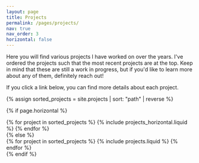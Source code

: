 ```yaml
---
layout: page
title: Projects
permalink: /pages/projects/
nav: true
nav_order: 3
horizontal: false
---
```


<link rel="stylesheet" href="{{ '/assets/css/projects.css' | relative_url }}">

Here you will find various projects I have worked on over the years. I've ordered the projects such that the most recent projects are at the top. Keep in mind that these are still a work in progress, but if you'd like to learn more about any of them, definitely reach out!

If you click a link below, you can find more details about each project. 

<!-- pages/projects.md -->
<div class="projects">
<!-- Display projects without categories -->

{% assign sorted_projects = site.projects | sort: "path" | reverse %}

<!-- Generate cards for each project -->

{% if page.horizontal %}
  <div class="container">
    <div class="row row-cols-2">
    {% for project in sorted_projects %}
      {% include projects_horizontal.liquid %}
    {% endfor %}
    </div>
  </div>
{% else %}
  <div class="grid">
    {% for project in sorted_projects %}
      {% include projects.liquid %}
    {% endfor %}
  </div>
{% endif %}
</div>
